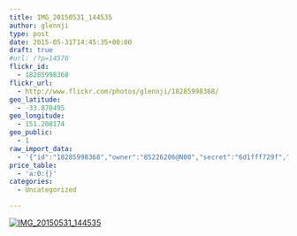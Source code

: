 ```yaml
---
title: IMG_20150531_144535
author: glennji
type: post
date: 2015-05-31T14:45:35+00:00
draft: true
#url: /?p=14576
flickr_id:
  - 18285998368
flickr_url:
  - http://www.flickr.com/photos/glennji/18285998368/
geo_latitude:
  - -33.870495
geo_longitude:
  - 151.208174
geo_public:
  - 1
raw_import_data:
  - '{"id":"18285998368","owner":"85226206@N00","secret":"6d1fff729f","server":"349","farm":1,"title":"IMG_20150531_144535","ispublic":0,"isfriend":0,"isfamily":0,"description":{"_content":""},"dateupload":"1433469327","lastupdate":"1433469332","datetaken":"2015-05-31 14:45:35","datetakengranularity":"0","datetakenunknown":"0","ownername":"glennji","tags":"","machine_tags":"","originalsecret":"9761140a55","originalformat":"jpg","latitude":"-33.870495","longitude":"151.208174","accuracy":"16","context":0,"place_id":"xln72MdWULghgrhJ","woeid":"7225613","geo_is_family":0,"geo_is_friend":0,"geo_is_contact":0,"geo_is_public":0,"media":"photo","media_status":"ready","url_o":"https://farm1.staticflickr.com/349/18285998368_9761140a55_o.jpg","height_o":"1944","width_o":"2592"}'
price_table:
  - 'a:0:{}'
categories:
  - Uncategorized

---
```

<p class="flickr-image">
  <a href="http://www.flickr.com/photos/glennji/18285998368/" class="flickr-link"><img src="http://i1.wp.com/glennji.com/wp-content/uploads/2015/06/18285998368_9761140a55_o.jpg?fit=1024%2C1024" width="" height="" alt="IMG_20150531_144535" class="keyring-img" /></a>
</p>
